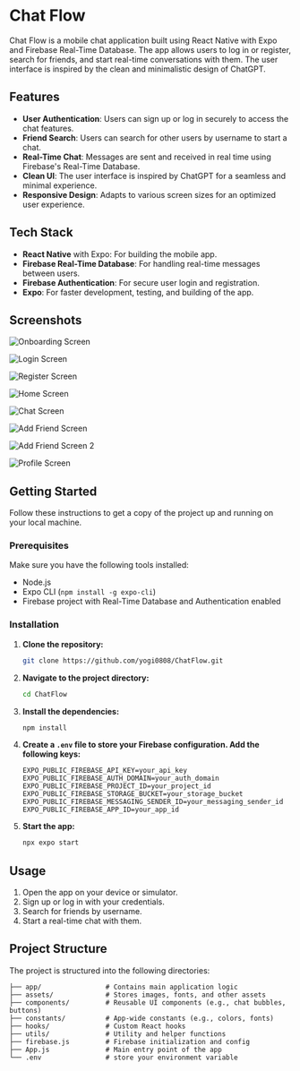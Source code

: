 # Chat Flow

Chat Flow is a mobile chat application built using React Native with Expo and Firebase Real-Time Database. The app allows users to log in or register, search for friends, and start real-time conversations with them. The user interface is inspired by the clean and minimalistic design of ChatGPT.

## Features

- **User Authentication**: Users can sign up or log in securely to access the chat features.
- **Friend Search**: Users can search for other users by username to start a chat.
- **Real-Time Chat**: Messages are sent and received in real time using Firebase's Real-Time Database.
- **Clean UI**: The user interface is inspired by ChatGPT for a seamless and minimal experience.
- **Responsive Design**: Adapts to various screen sizes for an optimized user experience.

## Tech Stack

- **React Native** with Expo: For building the mobile app.
- **Firebase Real-Time Database**: For handling real-time messages between users.
- **Firebase Authentication**: For secure user login and registration.
- **Expo**: For faster development, testing, and building of the app.

## Screenshots

![Onboarding Screen](https://github.com/user-attachments/assets/d4723fb0-a889-408d-87ac-50a352b1fb19)

![Login Screen](https://github.com/user-attachments/assets/4dcf0d69-0b95-48aa-a3be-2afcbe56f989)

![Register Screen](https://github.com/user-attachments/assets/91749d0c-2ee4-4f95-b1b9-c30ce808e580)

![Home Screen](https://github.com/user-attachments/assets/e52d2224-7f89-4089-9680-2ab3101527a3)

![Chat Screen](https://github.com/user-attachments/assets/bb8bfb04-e625-4c51-a4c4-ace7fc741153)

![Add Friend Screen](https://github.com/user-attachments/assets/0542816d-7646-410f-8729-d62865374552)

![Add Friend Screen 2](https://github.com/user-attachments/assets/45a4df8a-7b56-4299-8e50-511f642ade70)

![Profile Screen](https://github.com/user-attachments/assets/ea3a37d4-985b-4fa2-8ff0-b88496e84361)

## Getting Started

Follow these instructions to get a copy of the project up and running on your local machine.

### Prerequisites

Make sure you have the following tools installed:

- Node.js
- Expo CLI (`npm install -g expo-cli`)
- Firebase project with Real-Time Database and Authentication enabled

### Installation

1. **Clone the repository:**

   ```bash
   git clone https://github.com/yogi0808/ChatFlow.git
   ```

2. **Navigate to the project directory:**

   ```bash
   cd ChatFlow
   ```

3. **Install the dependencies:**

   ```bash
   npm install
   ```

4. **Create a `.env` file to store your Firebase configuration. Add the following keys:**

   ```env
   EXPO_PUBLIC_FIREBASE_API_KEY=your_api_key
   EXPO_PUBLIC_FIREBASE_AUTH_DOMAIN=your_auth_domain
   EXPO_PUBLIC_FIREBASE_PROJECT_ID=your_project_id
   EXPO_PUBLIC_FIREBASE_STORAGE_BUCKET=your_storage_bucket
   EXPO_PUBLIC_FIREBASE_MESSAGING_SENDER_ID=your_messaging_sender_id
   EXPO_PUBLIC_FIREBASE_APP_ID=your_app_id
   ```

5. **Start the app:**

   ```bash
   npx expo start
   ```

## Usage

1. Open the app on your device or simulator.
2. Sign up or log in with your credentials.
3. Search for friends by username.
4. Start a real-time chat with them.

## Project Structure

The project is structured into the following directories:

```
├── app/                # Contains main application logic
├── assets/             # Stores images, fonts, and other assets
├── components/         # Reusable UI components (e.g., chat bubbles, buttons)
├── constants/          # App-wide constants (e.g., colors, fonts)
├── hooks/              # Custom React hooks
├── utils/              # Utility and helper functions
├── firebase.js         # Firebase initialization and config
├── App.js              # Main entry point of the app
└── .env                # store your environment variable
```
